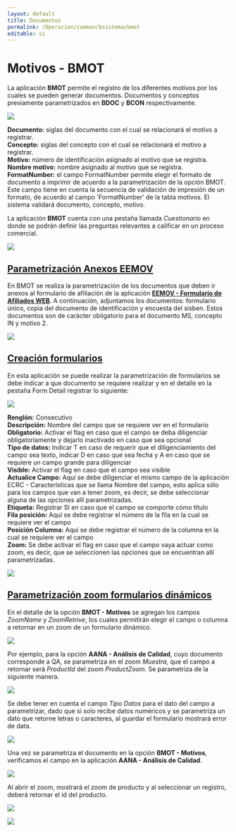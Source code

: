 ```yaml
---
layout: default
title: Documentos
permalink: /Operacion/common/bsistema/bmot
editable: si
---
```


# Motivos - BMOT

La aplicación **BMOT** permite el registro de los diferentes motivos por los cuales se pueden generar documentos. Documentos y conceptos previamente parametrizados en **BDOC** y **BCON** respectivamente.  

![](bmot1.png)

**Documento:** siglas del documento con el cual se relacionará el motivo a registrar.  
**Concepto:** siglas del concepto con el cual se relacionará el motivo a registrar.  
**Motivo:** número de identificación asignado al motivo que se registra.  
**Nombre motivo:** nombre asignado al motivo que se registra.  
**FormatNumber:** el campo FormatNumber permite elegir el formato de documento a imprimir de acuerdo a la parametrización de la opción BMOT. Este campo tiene en cuenta la secuencia de validación de impresión de un formato, de acuerdo al campo 'FormatNumber' de la tabla motivos. El sistema validará documento, concepto, motivo.  

La aplicación **BMOT** cuenta con una pestaña llamada _Cuestionario_ en donde se podrán definir las preguntas relevantes a calificar en un proceso comercial.  

![](bmot3.png)


## [Parametrización Anexos EEMOV](http://docs.oasiscom.com/Operacion/common/bsistema/bmot#parametrización-anexos-eemov)

En BMOT se realiza la parametrización de los documentos que deben ir anexos al formulario de afiliación de la aplicación [**EEMOV - Formulario de Afiliados WEB**](http://docs.oasiscom.com/Operacion/crm/portal/cliente/eemov). A continuación, adjuntamos los documentos: formulario único, copia del documento de identificación y encuesta del sisben. Estos documentos son de carácter obligatorio para el documento MS, concepto IN y motivo 2.

![](bmot2.png)


## [Creación formularios](http://docs.oasiscom.com/Operacion/common/bsistema/bmot#creación-formularios)

En esta aplicación se puede realizar la parametrización de formularios se debe indicar a que documento se requiere realizar y en el detalle en la pestaña Form Detail registrar lo siguiente:

![](formulariosbmot.png)

**Renglón:** Consecutivo  
**Descripción:** Nombre del campo que se requiere ver en el formulario  
**Obligatorio:** Activar el flag en caso que el campo se deba diligenciar obligatoriamente y dejarlo inactivado en caso que sea opcional  
**Tipo de datos:** Indicar T en caso de requerir que el diligenciamiento del campo sea texto, indicar D en caso que sea fecha y A en caso que se requiere un campo grande para diligenciar  
**Visible:** Activar el flag en caso que el campo sea visible  
**Actualice Campo:** Aquí se debe diligenciar el mismo campo de la aplicación ECRC - Características que se llama Nombre del campo, esto aplica sólo para los campos que van a tener zoom, es decir, se debe seleccionar alguna de las opciones allí parametrizadas.   
**Etiqueta:** Registrar SI en caso que el campo se comporte cómo título  
**Fila posición:** Aquí se debe registrar el número de la fila en la cual se requiere ver el campo  
**Posición Columna:** Aquí se debe registrar el número de la columna en la cual se requiere ver el campo  
**Zoom:** Se debe activar el flag en caso que el campo vaya actuar como zoom, es decir, que se seleccionen las opciones que se encuentran allí parametrizadas.  

![](ejemploflormulario.png)

## [Parametrización zoom formularios dinámicos](http://docs.oasiscom.com/Operacion/common/bsistema/bmot#parametrización-zoom-formularios-dinámicos)

En el detalle de la opción **BMOT - Motivos** se agregan los campos _ZoomName_ y _ZoomRetrive_, los cuales permitirán elegir el campo o columna a retornar en un zoom de un formulario dinámico.  

![](bmot4.png)

Por ejemplo, para la opción **AANA - Análisis de Calidad**, cuyo documento corresponde a QA, se parametriza en el zoom _Muestra_, que el campo a retornar será _ProductId_ del zoom _ProductZoom_. Se parametriza de la siguiente manera.  

![](bmot5.png)

Se debe tener en cuenta el campo _Tipo Datos_ para el dato del campo a parametrizar, dado que si solo recibe datos numéricos y se parametriza un dato que retorne letras o caracteres, al guardar el formulario mostrará error de data.  

![](bmot6.png)

Una vez se parametriza el documento en la opción **BMOT - Motivos**, verificamos el campo en la aplicación **AANA - Análisis de Calidad**.  

![](bmot7.png)

Al abrir el zoom, mostrará el zoom de producto y al seleccionar un registro, deberá retornar el id del producto.  

![](bmot8.png)

![](bmot9.png)


